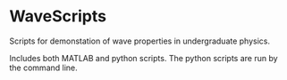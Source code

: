 # WaveScripts
Scripts for demonstation of wave properties in undergraduate physics.

Includes both MATLAB and python scripts. The python scripts are run by the command line.
